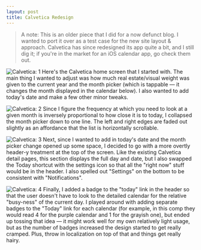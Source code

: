 ```yaml
---
layout: post
title: Calvetica Redesign
---
```


> A note: This is an older piece that I did for a now defunct blog. I wanted to port it over as a test case for the new site layout & approach. Calvetica has since redesigned its app quite a bit, and I still dig it; if you're in the market for an iOS calendar app, go check them out.

![Calvetica: 1]({{site.img}}/calvetica/1.png)
Here's the Calvetica home screen that I started with. The main thing I wanted to adjust was how much real estate/visual weight was given to the current year and the month picker (which is tappable — it changes the month displayed in the calendar below). I also wanted to add today's date and make a few other minor tweaks.

![Calvetica: 2]({{site.img}}/calvetica/2.png)
Since I figure the frequency at which you need to look at a given month is inversely proportional to how close it is to today, I collapsed the month picker down to one line. The left and right edges are faded out slightly as an affordance that the list is horizontally scrollable.

![Calvetica: 3]({{site.img}}/calvetica/3.png)
Next, since I wanted to add in today's date and the month picker change opened up some space, I decided to go with a more overtly header-y treatment at the top of the screen. Like the existing Calvetica detail pages, this section displays the full day and date, but I also swapped the Today shortcut with the settings icon so that all the "right now" stuff would be in the header. I also spelled out "Settings" on the bottom to be consistent with "Notifications".

![Calvetica: 4]({{site.img}}/calvetica/4.png)
Finally, I added a badge to the "today" link in the header so that the user doesn't have to look to the detailed calendar for the relative "busy-ness" of the current day. I played around with adding separate badges to the "Today" link for each calendar (for example, in this comp they would read 4 for the purple calendar and 1 for the grayish one), but ended up tossing that idea — it might work well for my own relatively light usage, but as the number of badges increased the design started to get really cramped. Plus, throw in localization on top of that and things get really hairy.
